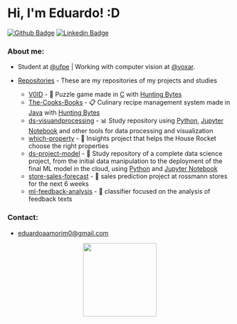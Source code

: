 # Hi, I'm Eduardo! :D

[![Github Badge](https://img.shields.io/badge/-Github-000?style=flat-square&logo=Github&logoColor=white&link=https://github.com/Edu-p)](https://github.com/Edu-p)
[![Linkedin Badge](https://img.shields.io/badge/-LinkedIn-blue?style=flat-square&logo=Linkedin&logoColor=white)](https://www.linkedin.com/in/eduardo-amorim-5b332a1a4/)

### About me:
- Student at [@ufpe](http://www.ufpe.br) | Working with computer vision at [@voxar](https://voxarlabs.cin.ufpe.br/).


- [Repositories](https://github.com/Edu-p) - These are my repositories of my projects and studies
    - [V0ID](https://github.com/Edu-p/V01D) - :floppy_disk: Puzzle game made in [C](https://en.wikipedia.org/wiki/C_(programming_language)) with [Hunting Bytes](https://github.com/HuntingBytes)
    - [The-Cooks-Books](https://github.com/Edu-p/The-Cooks-Books) - :clipboard: Culinary recipe management system made in [Java](https://en.wikipedia.org/wiki/Java) with [Hunting Bytes](https://github.com/HuntingBytes)
    - [ds-visuandprocessing](https://github.com/Edu-p/Data-VisuandProcessing) - :bar_chart: Study repository using [Python](https://en.wikipedia.org/wiki/Python), [Jupyter Notebook](https://en.wikipedia.org/wiki/Project_Jupyter#Jupyter_Notebook) and other tools for data processing and visualization
    -  [which-property](https://github.com/Edu-p/WhichProperty) - :house_with_garden: Insights project that helps the House Rocket choose the right properties
    -  [ds-project-model](https://github.com/Edu-p/ds-project-model) - :thought_balloon: Study repository of a complete data science project, from the initial data manipulation to the deployment of the final ML model in the cloud, using [Python](https://en.wikipedia.org/wiki/Python) and [Jupyter Notebook](https://en.wikipedia.org/wiki/Project_Jupyter#Jupyter_Notebook)
    -  [store-sales-forecast](https://github.com/Edu-p/store-sales-forecast) - :pill: sales prediction project at rossmann stores for the next 6 weeks
    -  [ml-feedback-analysis](https://github.com/Edu-p/ml-feedback-analysis) - :speech_balloon: classifier focused on the analysis of feedback texts
 
### Contact:
- eduardoaamorim0@gmail.com

<p align="center">
  <a href="https://github.com/anuraghazra/github-readme-stats">
    <img
      align="center"
      height="165"
      src="https://github-readme-stats.vercel.app/api?username=Edu-p&count_private=true&show_icons=true&custom_title=Github%20Status&hide=issues&theme=radical"
    />
  </a>
</p>
